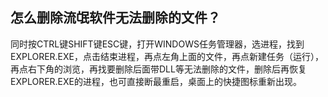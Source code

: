 ## 怎么删除流氓软件无法删除的文件？
同时按CTRL键SHIFT键ESC键，打开WINDOWS任务管理器，选进程，找到EXPLORER.EXE，点击结束进程，再点左角上面的文件，再点新建任务（运行），再点右下角的浏览，再找要删除后面带DLL等无法删除的文件，删除后再恢复EXPLORER.EXE的进程，也可直接断最重启，桌面上的快捷图标重新出现。